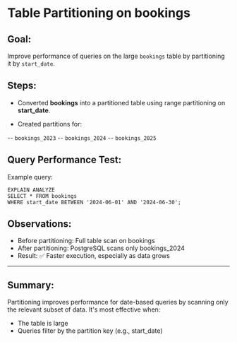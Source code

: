 # Table Partitioning on bookings

## Goal:

Improve performance of queries on the large `bookings` table by partitioning it by `start_date`.

## Steps:

- Converted **bookings** into a partitioned table using range partitioning on **start_date**.

- Created partitions for:

-- `bookings_2023`
-- `bookings_2024`
-- `bookings_2025`

## Query Performance Test:

Example query:

```
EXPLAIN ANALYZE
SELECT * FROM bookings
WHERE start_date BETWEEN '2024-06-01' AND '2024-06-30';
```

## Observations:

- Before partitioning: Full table scan on bookings
- After partitioning: PostgreSQL scans only bookings_2024
- Result: ✅ Faster execution, especially as data grows

---

## Summary:

Partitioning improves performance for date-based queries by scanning only the relevant subset of data. It's most effective when:

- The table is large
- Queries filter by the partition key (e.g., start_date)
